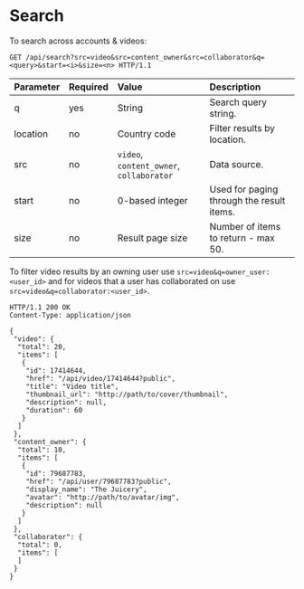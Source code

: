 Search
======

To search across accounts & videos:

```http
GET /api/search?src=video&src=content_owner&src=collaborator&q=<query>&start=<i>&size=<n> HTTP/1.1
```

Parameter      | Required  | Value             | Description
:------------- | :-------- | :---------------- | :----------
q              | yes       | String            | Search query string.
location       | no        | Country code      | Filter results by location.
src            | no        | `video`, `content_owner`, `collaborator` | Data source.
start          | no        | 0-based integer   | Used for paging through the result items.
size           | no        | Result page size  | Number of items to return - max 50.

To filter video results by an owning user use `src=video&q=owner_user:<user_id>` and for
videos that a user has collaborated on use `src=video&q=collaborator:<user_id>`.

```http
HTTP/1.1 200 OK
Content-Type: application/json

{
 "video": {
  "total": 20,
  "items": [
   {
    "id": 17414644,
    "href": "/api/video/17414644?public",
    "title": "Video title",
    "thumbnail_url": "http://path/to/cover/thumbnail",
    "description": null,
    "duration": 60
   }
  ]
 },
 "content_owner": {
  "total": 10,
  "items": [
   {
    "id": 79687783,
    "href": "/api/user/79687783?public",
    "display_name": "The Juicery",
    "avatar": "http://path/to/avatar/img",
    "description": null
   }
  ]
 },
 "collaborator": {
  "total": 0,
  "items": [
  ]
 }
}
```
